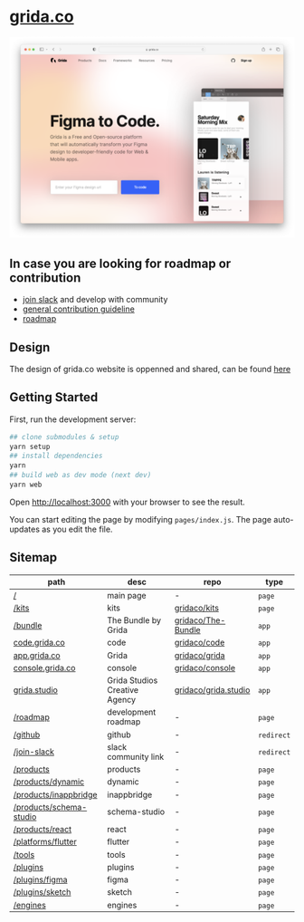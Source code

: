 # [grida.co](https://grida.co/)

![](./.readme/images/web-landing-main-example.png)

## In case you are looking for roadmap or contribution

- [join slack](https://github.com/bridgedxyz/contributing-and-license#general-contribution) and develop with community
- [general contribution guideline](https://github.com/bridgedxyz/contributing-and-license)
- [roadmap](https://github.com/bridgedxyz/roadmap)

## Design

The design of grida.co website is oppenned and shared, can be found [here](https://www.figma.com/file/Gaznaw1QHppxvs9UkqNOb0/bridged.xyz?node-id=0%3A1)

## Getting Started

First, run the development server:

```bash
## clone submodules & setup
yarn setup
## install dependencies
yarn
## build web as dev mode (next dev)
yarn web
```

Open [http://localhost:3000](http://localhost:3000) with your browser to see the result.

You can start editing the page by modifying `pages/index.js`. The page auto-updates as you edit the file.

## Sitemap

<!-- table -->

| path                                                            | desc                          | repo                                                            | type       |
| --------------------------------------------------------------- | ----------------------------- | --------------------------------------------------------------- | ---------- |
| [/](https://grida.co/)                                          | main page                     | -                                                               | `page`     |
| [/kits](https://grida.co/kits)                                  | kits                          | [gridaco/kits](https://github.com/gridaco/kits)                 | `page`     |
| [/bundle](https://grida.co/plugins/bundle)                      | The Bundle by Grida           | [gridaco/The-Bundle](https://github.com/gridaco/The-Bundle)     | `app`      |
| [code.grida.co](https://code.grida.co)                          | code                          | [gridaco/code](https://github.com/gridaco/code)                 | `app`      |
| [app.grida.co](https://app.grida.co)                            | Grida                         | [gridaco/grida](https://github.com/gridaco/grida)               | `app`      |
| [console.grida.co](https://console.grida.co)                    | console                       | [gridaco/console](https://github.com/gridaco/console)           | `app`      |
| [grida.studio](https://grida.studio)                            | Grida Studios Creative Agency | [gridaco/grida.studio](https://github.com/gridaco/grida.studio) | `app`      |
| [/roadmap](https://grida.co/roadmap)                            | development roadmap           | -                                                               | `page`     |
| [/github](https://grida.co/github)                              | github                        | -                                                               | `redirect` |
| [/join-slack](https://grida.co/join-slack)                      | slack community link          | -                                                               | `redirect` |
| [/products](https://grida.co/products)                          | products                      | -                                                               | `page`     |
| [/products/dynamic](https://grida.co/products/dynamic)          | dynamic                       | -                                                               | `page`     |
| [/products/inappbridge](https://grida.co/products/inappbridge)  | inappbridge                   | -                                                               | `page`     |
| [/products/schema-studio](https://grida.co/tools/schema-studio) | schema-studio                 | -                                                               | `page`     |
| [/products/react](https://grida.co/products/react)              | react                         | -                                                               | `page`     |
| [/platforms/flutter](https://grida.co/platforms/flutter)        | flutter                       | -                                                               | `page`     |
| [/tools](https://grida.co/tools)                                | tools                         | -                                                               | `page`     |
| [/plugins](https://grida.co/plugins)                            | plugins                       | -                                                               | `page`     |
| [/plugins/figma](https://grida.co/plugins/figma)                | figma                         | -                                                               | `page`     |
| [/plugins/sketch](https://grida.co/plugins/sketch)              | sketch                        | -                                                               | `page`     |
| [/engines](https://grida.co/plugins/engines)                    | engines                       | -                                                               | `page`     |
